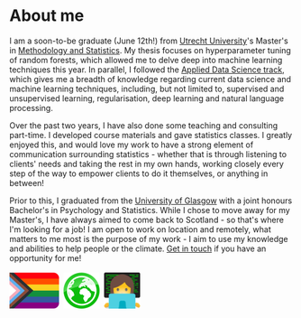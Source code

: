 # About me

I am a soon-to-be graduate (June 12th!) from [Utrecht University](https://www.uu.nl/en)'s Master's in [Methodology and Statistics](https://www.uu.nl/en/masters/methodology-and-statistics-behavioural-biomedical-and-social-sciences). My thesis focuses on hyperparameter tuning of random forests, which allowed me to delve deep into machine learning techniques this year. In parallel, I followed the [Applied Data Science track](https://www.uu.nl/en/masters/methodology-and-statistics-behavioural-biomedical-and-social-sciences/tracks), which gives me a breadth of knowledge regarding current data science and machine learning techniques, including, but not limited to, supervised and unsupervised learning, regularisation, deep learning and natural language processing.

Over the past two years, I have also done some teaching and consulting part-time. I developed course materials and gave statistics classes. I greatly enjoyed this, and would love my work to have a strong element of communication surrounding statistics - whether that is through listening to clients' needs and taking the rest in my own hands, working closely every step of the way to empower clients to do it themselves, or anything in between!

Prior to this, I graduated from the [University of Glasgow](https://www.gla.ac.uk/) with a joint honours Bachelor's in Psychology and Statistics. While I chose to move away for my Master's, I have always aimed to come back to Scotland - so that's where I'm looking for a job! I am open to work on location and remotely, what matters to me most is the purpose of my work - I aim to use my knowledge and abilities to help people or the climate. [Get in touch](https://judithneve.github.io/contact.html) if you have an opportunity for me!
<br><br>
<img src="img/progress.png" height="64" />&nbsp;&nbsp;<img src="img/planet.png" height="64" />&nbsp;&nbsp;<img src="img/laptop.png" height="64" />
